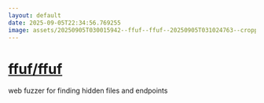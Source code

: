 ```yaml
---
layout: default
date: 2025-09-05T22:34:56.769255
image: assets/20250905T030015942--ffuf--ffuf--20250905T031024763--cropped.png
---
```


# [ffuf/ffuf](https://github.com/ffuf/ffuf)

web fuzzer for finding hidden files and endpoints
